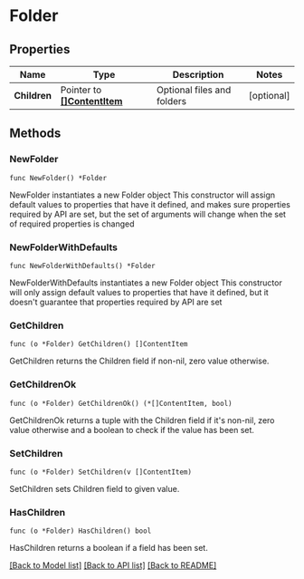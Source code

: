 # Folder

## Properties

Name | Type | Description | Notes
------------ | ------------- | ------------- | -------------
**Children** | Pointer to [**[]ContentItem**](ContentItem.md) | Optional files and folders | [optional] 

## Methods

### NewFolder

`func NewFolder() *Folder`

NewFolder instantiates a new Folder object
This constructor will assign default values to properties that have it defined,
and makes sure properties required by API are set, but the set of arguments
will change when the set of required properties is changed

### NewFolderWithDefaults

`func NewFolderWithDefaults() *Folder`

NewFolderWithDefaults instantiates a new Folder object
This constructor will only assign default values to properties that have it defined,
but it doesn't guarantee that properties required by API are set

### GetChildren

`func (o *Folder) GetChildren() []ContentItem`

GetChildren returns the Children field if non-nil, zero value otherwise.

### GetChildrenOk

`func (o *Folder) GetChildrenOk() (*[]ContentItem, bool)`

GetChildrenOk returns a tuple with the Children field if it's non-nil, zero value otherwise
and a boolean to check if the value has been set.

### SetChildren

`func (o *Folder) SetChildren(v []ContentItem)`

SetChildren sets Children field to given value.

### HasChildren

`func (o *Folder) HasChildren() bool`

HasChildren returns a boolean if a field has been set.


[[Back to Model list]](../README.md#documentation-for-models) [[Back to API list]](../README.md#documentation-for-api-endpoints) [[Back to README]](../README.md)



